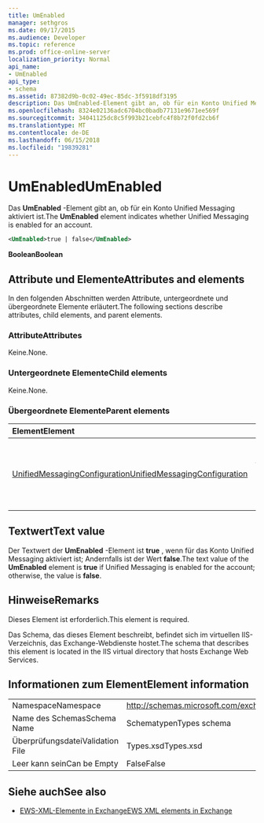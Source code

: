 ```yaml
---
title: UmEnabled
manager: sethgros
ms.date: 09/17/2015
ms.audience: Developer
ms.topic: reference
ms.prod: office-online-server
localization_priority: Normal
api_name:
- UmEnabled
api_type:
- schema
ms.assetid: 87382d9b-0c02-49ec-85dc-3f5918df3195
description: Das UmEnabled-Element gibt an, ob für ein Konto Unified Messaging aktiviert ist.
ms.openlocfilehash: 8324e02136adc6704bc0badb77131e9671ee569f
ms.sourcegitcommit: 34041125dc8c5f993b21cebfc4f8b72f0fd2cb6f
ms.translationtype: MT
ms.contentlocale: de-DE
ms.lasthandoff: 06/15/2018
ms.locfileid: "19839281"
---
```

# <a name="umenabled"></a><span data-ttu-id="6d719-103">UmEnabled</span><span class="sxs-lookup"><span data-stu-id="6d719-103">UmEnabled</span></span>

<span data-ttu-id="6d719-104">Das **UmEnabled** -Element gibt an, ob für ein Konto Unified Messaging aktiviert ist.</span><span class="sxs-lookup"><span data-stu-id="6d719-104">The **UmEnabled** element indicates whether Unified Messaging is enabled for an account.</span></span> 
  
```XML
<UmEnabled>true | false</UmEnabled>
```

 <span data-ttu-id="6d719-105">**Boolean**</span><span class="sxs-lookup"><span data-stu-id="6d719-105">**Boolean**</span></span>
## <a name="attributes-and-elements"></a><span data-ttu-id="6d719-106">Attribute und Elemente</span><span class="sxs-lookup"><span data-stu-id="6d719-106">Attributes and elements</span></span>

<span data-ttu-id="6d719-107">In den folgenden Abschnitten werden Attribute, untergeordnete und übergeordnete Elemente erläutert.</span><span class="sxs-lookup"><span data-stu-id="6d719-107">The following sections describe attributes, child elements, and parent elements.</span></span>
  
### <a name="attributes"></a><span data-ttu-id="6d719-108">Attribute</span><span class="sxs-lookup"><span data-stu-id="6d719-108">Attributes</span></span>

<span data-ttu-id="6d719-109">Keine.</span><span class="sxs-lookup"><span data-stu-id="6d719-109">None.</span></span>
  
### <a name="child-elements"></a><span data-ttu-id="6d719-110">Untergeordnete Elemente</span><span class="sxs-lookup"><span data-stu-id="6d719-110">Child elements</span></span>

<span data-ttu-id="6d719-111">Keine.</span><span class="sxs-lookup"><span data-stu-id="6d719-111">None.</span></span>
  
### <a name="parent-elements"></a><span data-ttu-id="6d719-112">Übergeordnete Elemente</span><span class="sxs-lookup"><span data-stu-id="6d719-112">Parent elements</span></span>

|<span data-ttu-id="6d719-113">**Element**</span><span class="sxs-lookup"><span data-stu-id="6d719-113">**Element**</span></span>|<span data-ttu-id="6d719-114">**Beschreibung**</span><span class="sxs-lookup"><span data-stu-id="6d719-114">**Description**</span></span>|
|:-----|:-----|
|[<span data-ttu-id="6d719-115">UnifiedMessagingConfiguration</span><span class="sxs-lookup"><span data-stu-id="6d719-115">UnifiedMessagingConfiguration</span></span>](unifiedmessagingconfiguration.md) <br/> |<span data-ttu-id="6d719-116">Service-Konfigurationsinformationen für die Unified Messaging-Dienst enthält.</span><span class="sxs-lookup"><span data-stu-id="6d719-116">Contains service configuration information for the Unified Messaging service.</span></span>  <br/> |
   
## <a name="text-value"></a><span data-ttu-id="6d719-117">Textwert</span><span class="sxs-lookup"><span data-stu-id="6d719-117">Text value</span></span>

<span data-ttu-id="6d719-118">Der Textwert der **UmEnabled** -Element ist **true** , wenn für das Konto Unified Messaging aktiviert ist; Andernfalls ist der Wert **false**.</span><span class="sxs-lookup"><span data-stu-id="6d719-118">The text value of the **UmEnabled** element is **true** if Unified Messaging is enabled for the account; otherwise, the value is **false**.</span></span>
  
## <a name="remarks"></a><span data-ttu-id="6d719-119">Hinweise</span><span class="sxs-lookup"><span data-stu-id="6d719-119">Remarks</span></span>

<span data-ttu-id="6d719-120">Dieses Element ist erforderlich.</span><span class="sxs-lookup"><span data-stu-id="6d719-120">This element is required.</span></span>
  
<span data-ttu-id="6d719-121">Das Schema, das dieses Element beschreibt, befindet sich im virtuellen IIS-Verzeichnis, das Exchange-Webdienste hostet.</span><span class="sxs-lookup"><span data-stu-id="6d719-121">The schema that describes this element is located in the IIS virtual directory that hosts Exchange Web Services.</span></span>
  
## <a name="element-information"></a><span data-ttu-id="6d719-122">Informationen zum Element</span><span class="sxs-lookup"><span data-stu-id="6d719-122">Element information</span></span>

|||
|:-----|:-----|
|<span data-ttu-id="6d719-123">Namespace</span><span class="sxs-lookup"><span data-stu-id="6d719-123">Namespace</span></span>  <br/> |http://schemas.microsoft.com/exchange/services/2006/types  <br/> |
|<span data-ttu-id="6d719-124">Name des Schemas</span><span class="sxs-lookup"><span data-stu-id="6d719-124">Schema Name</span></span>  <br/> |<span data-ttu-id="6d719-125">Schematypen</span><span class="sxs-lookup"><span data-stu-id="6d719-125">Types schema</span></span>  <br/> |
|<span data-ttu-id="6d719-126">Überprüfungsdatei</span><span class="sxs-lookup"><span data-stu-id="6d719-126">Validation File</span></span>  <br/> |<span data-ttu-id="6d719-127">Types.xsd</span><span class="sxs-lookup"><span data-stu-id="6d719-127">Types.xsd</span></span>  <br/> |
|<span data-ttu-id="6d719-128">Leer kann sein</span><span class="sxs-lookup"><span data-stu-id="6d719-128">Can be Empty</span></span>  <br/> |<span data-ttu-id="6d719-129">False</span><span class="sxs-lookup"><span data-stu-id="6d719-129">False</span></span>  <br/> |
   
## <a name="see-also"></a><span data-ttu-id="6d719-130">Siehe auch</span><span class="sxs-lookup"><span data-stu-id="6d719-130">See also</span></span>



- [<span data-ttu-id="6d719-131">EWS-XML-Elemente in Exchange</span><span class="sxs-lookup"><span data-stu-id="6d719-131">EWS XML elements in Exchange</span></span>](ews-xml-elements-in-exchange.md)

